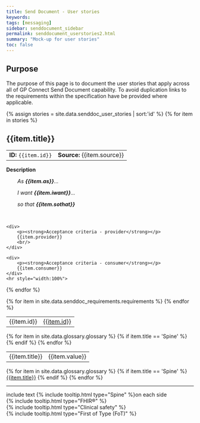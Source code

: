 ```yaml
---
title: Send Document - User stories
keywords: 
tags: [messaging]
sidebar: senddocument_sidebar
permalink: senddocument_userstories2.html
summary: "Mock-up for user stories"
toc: false
---
```


## Purpose ##

The purpose of this page is to document the user stories that apply across all of GP Connect Send Document capability. To avoid duplication links to the requirements within the specification have be provided where applicable.



<div>
{% assign stories = site.data.senddoc_user_stories | sort:'id' %}
{% for item in stories %}

<h2> {{item.title}} </h2>

<table class='resource-attributes'>
  <tr>
	<td><strong>ID: </strong><code>{{item.id}}</code></td>
	<td><strong>Source: </strong>{{item.source}}</td>
  </tr>
</table>

<div>
	<div>	
		<p><strong>Description</strong></p>
		<p style="margin-left: 30px"><em>As <strong>{{item.as}}</strong>...</em></p>
		<p style="margin-left: 30px"><em>I want <strong>{{item.iwant}}</strong>...</em></p>
		<p style="margin-left: 30px"><em>so that <strong>{{item.sothat}}</strong></em></p>
		<br/>
	</div>

	<div>	
		<p><strong>Acceptance criteria - provider</strong></p>
		{{item.provider}}
		<br/>
	</div>

	<div>	
		<p><strong>Acceptance criteria - consumer</strong></p>
		{{item.consumer}}
	</div>
	<hr style="width:100%">
</div>


{% endfor %}



<div>
<table>
  {% for item in site.data.senddoc_requirements.requirements %}
  <tr class="newlines">
    <td id="{{item.id}}">{{item.id}}</td>
    <td><a href="senddocument_payload.html#{{item.id}}" data-toggle="tooltip" data-original-title="{{item.tooltip}}">{{item.id}}</a></td>
  </tr>
  {% endfor %}
</table>


</div>


<table>
  {% for item in site.data.glossary.glossary %}
  {% if item.title == 'Spine' %}
  <tr>
    <td title="{{item.title}}">{{item.title}}</td>
    <td>{{item.value}}</td>
  </tr>
  {% endif %}
  {% endfor %}
</table>


{% for item in site.data.glossary.glossary %}
	{% if item.title == 'Spine' %}
		<a href="overview_glossary.html#spine" data-toggle="tooltip" data-original-title="{{item.value}}">{{item.title}}</a>
	{% endif %}
{% endfor %}
  

 <hr> 
  
include text {% include tooltip.html type="Spine" %}on each side
<br/>
{% include tooltip.html type="FHIR&reg;" %} 
<br/>
{% include tooltip.html type="Clinical safety" %} 
<br/>
{% include tooltip.html type="First of Type (FoT)" %} 
